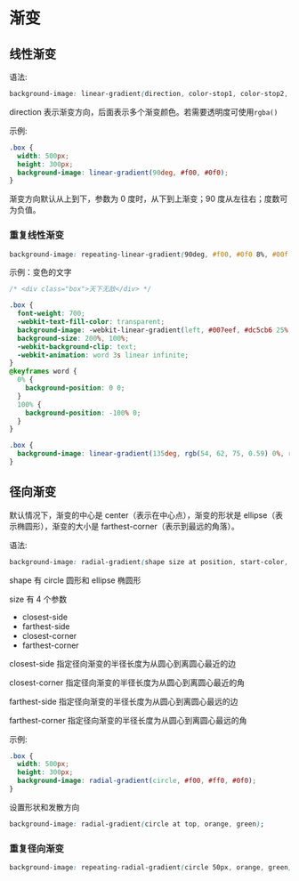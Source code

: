 # 渐变

## 线性渐变

语法:

```css
background-image: linear-gradient(direction, color-stop1, color-stop2, ...);
```

direction 表示渐变方向，后面表示多个渐变颜色。若需要透明度可使用`rgba()`

示例:

```css
.box {
  width: 500px;
  height: 300px;
  background-image: linear-gradient(90deg, #f00, #0f0);
}
```

渐变方向默认从上到下，参数为 0 度时，从下到上渐变；90 度从左往右；度数可为负值。

### 重复线性渐变

```css
background-image: repeating-linear-gradient(90deg, #f00, #0f0 8%, #00f 20%);
```

示例：变色的文字

```css
/* <div class="box">天下无敌</div> */

.box {
  font-weight: 700;
  -webkit-text-fill-color: transparent;
  background-image: -webkit-linear-gradient(left, #007eef, #dc5cb6 25%, #007eef 50%, #dc5cb6 75%, #007eef);
  background-size: 200%, 100%;
  -webkit-background-clip: text;
  -webkit-animation: word 3s linear infinite;
}
@keyframes word {
  0% {
    background-position: 0 0;
  }
  100% {
    background-position: -100% 0;
  }
}
```

```css
.box {
  background-image: linear-gradient(135deg, rgb(54, 62, 75, 0.59) 0%, rgb(36, 45, 61.59) 100%);
}
```

## 径向渐变

默认情况下，渐变的中心是 center（表示在中心点），渐变的形状是 ellipse（表示椭圆形），渐变的大小是 farthest-corner（表示到最远的角落）。

语法:

```css
background-image: radial-gradient(shape size at position, start-color, ..., last-color);
```

shape 有 circle 圆形和 ellipse 椭圆形

size 有 4 个参数

- closest-side
- farthest-side
- closest-corner
- farthest-corner

closest-side 指定径向渐变的半径长度为从圆心到离圆心最近的边

closest-corner 指定径向渐变的半径长度为从圆心到离圆心最近的角

farthest-side 指定径向渐变的半径长度为从圆心到离圆心最远的边

farthest-corner 指定径向渐变的半径长度为从圆心到离圆心最远的角

示例:

```css
.box {
  width: 500px;
  height: 300px;
  background-image: radial-gradient(circle, #f00, #ff0, #0f0);
}
```

设置形状和发散方向

```css
background-image: radial-gradient(circle at top, orange, green);
```

### 重复径向渐变

```css
background-image: repeating-radial-gradient(circle 50px, orange, green);
```
